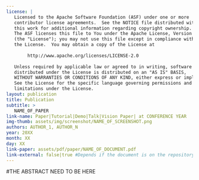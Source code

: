 ```yaml
---
license: |
   Licensed to the Apache Software Foundation (ASF) under one or more
   contributor license agreements.  See the NOTICE file distributed with
   this work for additional information regarding copyright ownership.
   The ASF licenses this file to You under the Apache License, Version 2.0
   (the "License"); you may not use this file except in compliance with
   the License.  You may obtain a copy of the License at
   
        http://www.apache.org/licenses/LICENSE-2.0
   
   Unless required by applicable law or agreed to in writing, software
   distributed under the License is distributed on an "AS IS" BASIS,
   WITHOUT WARRANTIES OR CONDITIONS OF ANY KIND, either express or implied.
   See the License for the specific language governing permissions and
   limitations under the License.
layout: publication
title: Publication
subtitle: >
   NAME_OF_PAPER
link-name: Paper|Tutorial|Demo|Talk|Vision Paper| at CONFERENCE YEAR
img-thumb: assets/img/screenshot/NAME_OF_SCREENSHOT.png
authors: AUTHOR_1, AUTHOR_N
year: 20XX
month: XX
day: XX
link-paper: assets/pdf/paper/NAME_OF_DOCUMENT.pdf
link-external: false|true #Depends if the document is on the repository or not
---
```


#THE ABSTRACT NEED TO BE HERE
